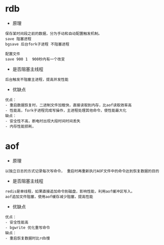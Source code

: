 # rdb

- 原理
```
保存某时间段之前的数据，分为手动和自动配置触发机制。
save 阻塞进程
bgsave 后台fork子进程 不阻塞进程

配置文件
save 900 1  900秒内有一个改变
```
- 是否阻塞主线程
```
后台触发不阻塞主进程，提高并发性能
```
- 优缺点
```
优点：
- 重启数据恢复时，二进制文件加载快，直接读取到内存，比aof读取效率高
- 性能高，fork子进程完成写操作，主进程处理其他命令，使性能最大化
缺点：
- 安全性不高，断电时出现大段时间时间丢失
- 内存性能损耗，
```
# aof

- 原理
```
以独立日志的方式记录每次写命令， 重启时再重新执行AOF文件中的命令达到恢复数据的目的
```
- 是否阻塞主线程
```
redis是单线程，如果直接追加命令到磁盘，影响性能，利用aof缓冲区写入。
aof追加文件阻塞，使用aof缓存减少阻塞，提高性能
```
- 优缺点
```
优点：
- 安全性能高
- bgwrite 优化重写命令
缺点：
- 重启恢复数据时比rdb慢

```
